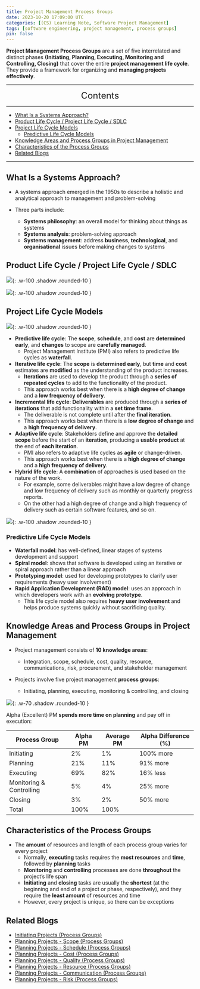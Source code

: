 ```yaml
---
title: Project Management Process Groups
date: 2023-10-20 17:09:00 UTC
categories: [(CS) Learning Note, Software Project Management]
tags: [software engineering, project management, process groups]
pin: false
---
```


**Project Management Process Groups** are a set of five interrelated and distinct phases **(Initiating, Planning, Executing, Monitoring and Controlling, Closing)** that cover the entire **project management life cycle**. They provide a framework for organizing and **managing projects effectively**. 

---
<center><font size='5'> Contents </font></center>

---

<!-- TOC -->
  * [What Is a Systems Approach?](#what-is-a-systems-approach)
  * [Product Life Cycle / Project Life Cycle / SDLC](#product-life-cycle--project-life-cycle--sdlc)
  * [Project Life Cycle Models](#project-life-cycle-models)
    * [Predictive Life Cycle Models](#predictive-life-cycle-models)
  * [Knowledge Areas and Process Groups in Project Management](#knowledge-areas-and-process-groups-in-project-management)
  * [Characteristics of the Process Groups](#characteristics-of-the-process-groups)
  * [Related Blogs](#related-blogs)
<!-- TOC -->

---


## What Is a Systems Approach?

- A systems approach emerged in the 1950s to describe a holistic and analytical approach to management and problem-solving

- Three parts include:
  - **Systems philosophy**: an overall model for thinking about things as systems
  - **Systems analysis**: problem-solving approach
  - **Systems management**: address **business**, **technological**, and **organisational** issues before making changes to systems

## Product Life Cycle / Project Life Cycle / SDLC

![](https://i.postimg.cc/d3pbkYrs/pg1.png){: .w-100 .shadow .rounded-10 }

![](https://i.postimg.cc/VL7xbX9G/pg2.png){: .w-100 .shadow .rounded-10 }


## Project Life Cycle Models

![](https://i.postimg.cc/ZR7xwp8f/pg4.png){: .w-100 .shadow .rounded-10 }

- **Predictive life cycle**: The **scope**, **schedule**, and **cost** are **determined early**, and **changes** to scope are **carefully managed**.
  - Project Management Institute (PMI) also refers to predictive life cycles as **waterfall**.
- **Iterative life cycle**: The **scope** is **determined early**, but **time** and **cost** estimates are **modified** as the understanding of the product increases.
  - **Iterations** are used to develop the product through a **series of repeated cycles** to add to the functionality of the product.
  - This approach works best when there is a **high degree of change** and a **low frequency of delivery**.
- **Incremental life cycle**: **Deliverables** are produced through a **series of iterations** that add functionality within a **set time frame**.
  - The deliverable is not complete until after the **final iteration**.
  - This approach works best when there is a **low degree of change** and a **high frequency of delivery**.
- **Adaptive life cycle**: Stakeholders define and approve the **detailed scope** before the start of an **iteration**, producing a **usable product** at the end of **each iteration**. 
  - PMI also refers to adaptive life cycles as **agile** or change-driven.  
  - This approach works best when there is a **high degree of change** and a **high frequency of delivery**.
- **Hybrid life cycle**: A **combination** of approaches is used based on the nature of the work.
  - For example, some deliverables might have a low degree of change and low frequency of delivery such as monthly or quarterly progress reports.
  - On the other had a high degree of change and a high frequency of delivery such as certain software features, and so on. 

![](https://i.postimg.cc/QxVpdFQD/pg3.png){: .w-100 .shadow .rounded-10 }

### Predictive Life Cycle Models

- **Waterfall model**: has well-defined, linear stages of systems development and support
- **Spiral model**: shows that software is developed using an iterative or spiral approach rather than a linear approach
- **Prototyping model**: used for developing prototypes to clarify user requirements (heavy user involvement)
- **Rapid Application Development (RAD) model**: uses an approach in which developers work with an **evolving prototype**.
  - This life cycle model also requires **heavy user involvement** and helps produce systems quickly without sacrificing quality. 

## Knowledge Areas and Process Groups in Project Management

- Project management consists of **10 knowledge areas**:
  - Integration, scope, schedule, cost, quality, resource, communications, risk, procurement, and stakeholder management

- Projects involve five project management **process groups**:
  - Initiating, planning, executing, monitoring & controlling, and closing

![](https://i.postimg.cc/PxKJnMNj/pg5.png){: .w-70 .shadow .rounded-10 }


Alpha (Excellent) PM **spends more time on planning** and pay off in execution:

| Process Group               | Alpha PM | Average PM | Alpha Difference (%) |
|-----------------------------|----------|------------|----------------------|
| Initiating                  | 2%       | 1%         | 100% more            |
| Planning                    | 21%      | 11%        | 91% more             |
| Executing                   | 69%      | 82%        | 16% less             |
| Monitoring & Controlling    | 5%       | 4%         | 25% more             |
| Closing                     | 3%       | 2%         | 50% more             |
| Total                       | 100%     | 100%       |                      |


## Characteristics of the Process Groups

- The **amount** of resources and length of each process group varies for every project
  - Normally, **executing** tasks requires the **most resources** and **time**, followed by **planning** tasks
  - **Monitoring** and **controlling** processes are done **throughout** the project’s life span
  - **Initiating** and **closing** tasks are usually the **shortest** (at the beginning and end of a project or phase, respectively), and they require the **least amount** of resources and time
  - However, every project is unique, so there can be exceptions

## Related Blogs

- [Initiating Projects (Process Groups)](/posts/Initiating-Projects/)
- [Planning Projects - Scope (Process Groups)](/posts/Planning-Projects-Scope/)
- [Planning Projects - Schedule (Process Groups)](/posts/Planning-Projects-Schedule/)
- [Planning Projects - Cost (Process Groups)](/posts/Planning-Projects-Cost/)
- [Planning Projects - Quality (Process Groups)](/posts/Planning-Projects-Quality/)
- [Planning Projects - Resource (Process Groups)](/posts/Planning-Projects-Resource/)
- [Planning Projects - Communication (Process Groups)](/posts/Planning-Projects-Communication/)
- [Planning Projects - Risk (Process Groups)](/posts/Planning-Projects-Risk/)
